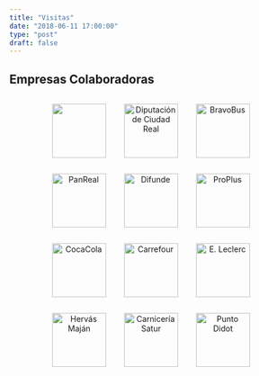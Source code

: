 ```yaml
---
title: "Visitas"
date: "2018-06-11 17:00:00"
type: "post"
draft: false
---
```


## Empresas Colaboradoras

<center>
<img height="96px" style="display: inline-block; margin: 1em;" alt="" src="http://www.advmiguelturra.org/logos/trio.svg"/>
<img height="96px" style="display: inline-block; margin: 1em;" alt="Diputación de Ciudad Real" src="http://www.advmiguelturra.org/logos/diputacion.svg"/>
<img height="96px" style="display: inline-block; margin: 1em;" alt="BravoBus" src="http://www.advmiguelturra.org/logos/brabobus.png"/>
<img height="96px" style="display: inline-block; margin: 1em;" alt="PanReal" src="http://www.advmiguelturra.org/logos/panreal.png"/>
<img height="96px" style="display: inline-block; margin: 1em;" alt="Difunde" src="http://www.advmiguelturra.org/logos/difunde.png"/>
<img height="96px" style="display: inline-block; margin: 1em;" alt="ProPlus" src="http://www.advmiguelturra.org/logos/proplus.png"/>
<img height="96px" style="display: inline-block; margin: 1em;" alt="CocaCola" src="http://www.advmiguelturra.org/logos/cocacola.svg"/>
<img height="96px" style="display: inline-block; margin: 1em;" alt="Carrefour" src="http://www.advmiguelturra.org/logos/carrefour.jpg"/>
<img height="96px" style="display: inline-block; margin: 1em;" alt="E. Leclerc" src="http://www.advmiguelturra.org/logos/e-leclerc.jpg"/>
<img height="96px" style="display: inline-block; margin: 1em;" alt="Hervás Maján" src="http://www.advmiguelturra.org/logos/hervas-majan.jpg"/>
<img height="96px" style="display: inline-block; margin: 1em;" alt="Carnicería Satur" src="http://www.advmiguelturra.org/logos/carniceria-satur.jpg"/>
<img height="96px" style="display: inline-block; margin: 1em;" alt="Punto Didot" src="http://www.advmiguelturra.org/logos/punto-didot.svg"/>
</center>
